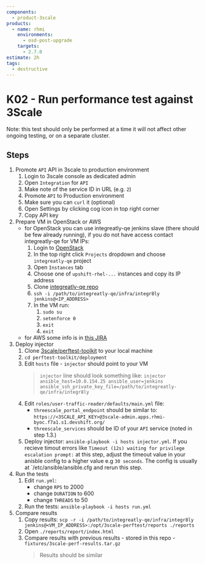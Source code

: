 ```yaml
---
components:
  - product-3scale
products:
  - name: rhmi
    environments:
      - osd-post-upgrade
    targets:
      - 2.7.0
estimate: 2h
tags:
  - destructive
---
```


# K02 - Run performance test against 3Scale

Note: this test should only be performed at a time it will not affect other ongoing testing, or on a separate cluster.

## Steps

1. Promote `API` API in 3scale to production environment
   1. Login to 3scale console as dedicated admin
   2. Open `Integration` for `API`
   3. Make note of the service ID in URL (e.g. `2`)
   4. Promote `API` to Production environment
   5. Make sure you can `curl` it (optional)
   6. Open Settings by clicking cog icon in top right corner
   7. Copy API key
2. Prepare VM in OpenStack or AWS
   - for OpenStack you can use integreatly-qe jenkins slave (there should be few already running), if you do not have access contact integreatly-qe for VM IPs:
     1. Login to [OpenStack](https://rhos-d.infra.prod.upshift.rdu2.redhat.com/)
     2. In the top right click `Projects` dropdown and choose `integreatly-qe` project
     3. Open `Instances` tab
     4. Choose one of `upshift-rhel-...` instances and copy its IP address
     5. Clone [integreatly-qe repo](https://gitlab.cee.redhat.com/integreatly-qe/integreatly-qe)
     6. `ssh -i /path/to/integreatly-qe/infra/integr8ly jenkins@<IP_ADDRESS>`
     7. In the VM run:
        1. `sudo su`
        2. `setenforce 0`
        3. `exit`
        4. `exit`
   - for AWS some info is in [this JIRA](https://issues.redhat.com/browse/INTLY-5037?focusedCommentId=13961287&page=com.atlassian.jira.plugin.system.issuetabpanels%3Acomment-tabpanel#comment-13961287)
3. Deploy injector
   1. Clone [3scale/perftest-toolkit](https://github.com/3scale/perftest-toolkit) to your local machine
   2. `cd perftest-toolkit/deployment`
   3. Edit `hosts` file - `injector` should point to your VM
      > `injector` line should look something like: `injector ansible_host=10.0.154.25 ansible_user=jenkins ansible_ssh_private_key_file=/path/to/integreatly-qe/infra/integr8ly`
   4. Edit `roles/user-traffic-reader/defaults/main.yml` file:
      - `threescale_portal_endpoint` should be similar to: `https://<3SCALE_API_KEY>@3scale-admin.apps.rhmi-byoc.f7a1.s1.devshift.org/`
      - `threescale_services` should be ID of your `API` service (noted in step 1.3.)
   5. Deploy injector: `ansible-playbook -i hosts injector.yml`. If you recieve timout errors like `Timeout (12s) waiting for privilege escalation prompt:` at this step, adjust the timeout value in your anisble config to a higher value e.g `30 seconds`. The config is usually at `/etc/ansible/ansible.cfg and rerun this step.
4. Run the tests
   1. Edit `run.yml`:
      - change `RPS` to 2000
      - change `DURATION` to 600
      - change `THREADS` to 50
   2. Run the tests: `ansible-playbook -i hosts run.yml`
5. Compare results
   1. Copy results: `scp -r -i /path/to/integreatly-qe/infra/integr8ly jenkins@<VM_IP_ADDRESS>:/opt/3scale-perftest/reports ./reports`
   2. Open `./reports/report/index.html`
   3. Compare results with previous results - stored in this repo - `fixtures/3scale-perf-results.tar.gz`
      > Results should be similar
